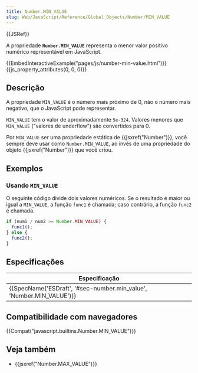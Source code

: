 ```yaml
---
title: Number.MIN_VALUE
slug: Web/JavaScript/Reference/Global_Objects/Number/MIN_VALUE
---
```

{{JSRef}}

A propriedade **`Number.MIN_VALUE`** representa o menor valor positivo numérico representável em JavaScript.

{{EmbedInteractiveExample("pages/js/number-min-value.html")}}{{js_property_attributes(0, 0, 0)}}

## Descrição

A propriedade `MIN_VALUE` é o número mais próximo de 0, não o número mais negativo, que o JavaScript pode representar.

`MIN_VALUE` tem o valor de aproximadamente `5e-324`. Valores menores que `MIN_VALUE` ("valores de underflow") são convertidos para 0.

Por `MIN_VALUE` ser uma propriedade estática de {{jsxref("Number")}}, você sempre deve usar como `Number.MIN_VALUE`, ao invés de uma propriedade do objeto {{jsxref("Number")}} que você criou.

## Exemplos

### Usando `MIN_VALUE`

O seguinte código divide dois valores numéricos. Se o resultado é maior ou igual a `MIN_VALUE`, a função `func1` é chamada; caso contrário, a função `func2` é chamada.

```js
if (num1 / num2 >= Number.MIN_VALUE) {
  func1();
} else {
  func2();
}
```

## Especificações

| Especificação                                                                                |
| -------------------------------------------------------------------------------------------- |
| {{SpecName('ESDraft', '#sec-number.min_value', 'Number.MIN_VALUE')}} |

## Compatibilidade com navegadores

{{Compat("javascript.builtins.Number.MIN_VALUE")}}

## Veja também

- {{jsxref("Number.MAX_VALUE")}}
